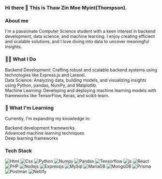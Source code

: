 ### Hi there 👋 This is Thaw Zin Moe Myint(Thompson).

### About me

I'm a passionate Computer Science student with a keen interest in backend development, data science, and machine learning. I enjoy creating efficient and scalable solutions, and I love diving into data to uncover meaningful insights.

### 🧑‍💻 What I Do<br>
Backend Development: Crafting robust and scalable backend systems using technologies like Express.js and Laravel.<br>
Data Science: Analyzing data, building models, and visualizing insights using Python, pandas, NumPy, and Matplotlib.<br>
Machine Learning: Developing and deploying machine learning models with frameworks like TensorFlow, Keras, and scikit-learn.

### 🌱 What I'm Learning<br>
Currently, I'm expanding my knowledge in:<br>

Backend development frameworks<br>
Advanced machine learning techniques<br>
Deep learning frameworks
### Tech Stack
<p>
  <img alt="Html" src="https://img.shields.io/badge/Html-E34F26?style=for-the-badge&logo=html5&logoColor=white"/>
  <img alt="Css" src="https://img.shields.io/badge/Css-1572B6?style=for-the-badge&logo=css3&logoColor=white"/>
  <img alt="Python" src="https://img.shields.io/badge/Python-3776AB?logo=python&logoColor=white&style=for-the-badge"/>
  <img alt="Numpy" src="https://img.shields.io/badge/Numpy-013243?logo=numpy&logoColor=white&style=for-the-badge"/>
  <img alt="Pandas" src="https://img.shields.io/badge/pandas-150458?logo=pandas&logoColor=white&style=for-the-badge"/>
  <img alt="Tensorflow" src="https://img.shields.io/badge/Tensorflow-FF6F00?logo=tensorflow&logoColor=white&style=for-the-badge"/>
  <img alt="js" src="https://img.shields.io/badge/javascript-F7DF1E?style=for-the-badge&logo=javascript&logoColor=white"/>
  <img alt="React" src="https://img.shields.io/badge/react-61DAFB?style=for-the-badge&logo=react&logoColor=white"/>
  <img alt="PHP" src="https://img.shields.io/badge/PHP-777BB4?logo=php&logoColor=white&style=for-the-badge"/>
  <img alt="Nodejs" src="https://img.shields.io/badge/node.js-5FA04E?style=for-the-badge&logo=node.js&logoColor=white"/>
  <img alt="Expressjs" src="https://img.shields.io/badge/express-000000?style=for-the-badge&logo=express&logoColor=white"/>
  <img alt="MySql" src="https://img.shields.io/badge/mysql-4479A1?style=for-the-badge&logo=mysql&logoColor=white"/>
  <img alt="MariaDB" src="https://img.shields.io/badge/mariadb-003545?style=for-the-badge&logo=mariadb&logoColor=white"/>
  <img alt="MongoDB" src="https://img.shields.io/badge/mongodb-47A248?style=for-the-badge&logo=mongodb&logoColor=white"/>
  <img alt="Prisma" src="https://img.shields.io/badge/prisma-2D3748?style=for-the-badge&logo=prisma&logoColor=white"/>
  <img alt="Postman" src="https://img.shields.io/badge/postman-FF6C37?style=for-the-badge&logo=postman&logoColor=white"/>
  <img alt="Netlify" src="https://img.shields.io/badge/netlify-00C7B7?style=for-the-badge&logo=netlify&logoColor=white"/>
</p>
